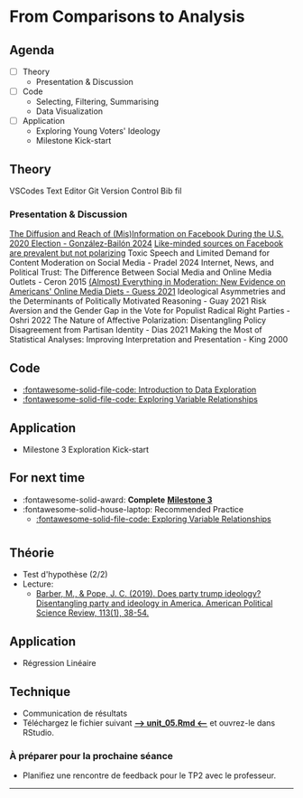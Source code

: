 # From Comparisons to Analysis

## Agenda
- [ ] Theory
    - Presentation & Discussion
- [ ] Code 
    - Selecting, Filtering, Summarising 
    - Data Visualization
- [ ] Application
    - Exploring Young Voters' Ideology
    - Milestone Kick-start

## Theory

VSCodes Text Editor
Git Version Control
Bib fil

### Presentation & Discussion

[The Diffusion and Reach of (Mis)Information on Facebook During the U.S. 2020 Election - González-Bailón 2024](https://sociologicalscience.com/download/vol_11/december/SocSci_v11_1124to1146_2.pdf)
[Like-minded sources on Facebook are prevalent but not polarizing](https://www.nature.com/articles/s41586-023-06297-w.pdf)
Toxic Speech and Limited Demand for Content Moderation on Social Media - Pradel 2024
Internet, News, and Political Trust: The Difference Between Social Media and Online Media Outlets - Ceron 2015
[(Almost) Everything in Moderation: New Evidence on Americans' Online Media Diets - Guess 2021](https://onlinelibrary.wiley.com/doi/10.1111/ajps.12589)
Ideological Asymmetries and the Determinants of Politically Motivated Reasoning - Guay 2021
Risk Aversion and the Gender Gap in the Vote for Populist Radical Right Parties - Oshri 2022
The Nature of Affective Polarization: Disentangling Policy Disagreement from Partisan Identity - Dias 2021
Making the Most of Statistical Analyses: Improving Interpretation and Presentation - King 2000

## Code 

- [:fontawesome-solid-file-code: Introduction to Data Exploration](https://colab.research.google.com/github/mickaeltemporao/itds/blob/main/materials/04-data-exploration-columns.ipynb)
- [:fontawesome-solid-file-code: Exploring Variable Relationships](https://colab.research.google.com/github/mickaeltemporao/itds/blob/main/materials/05-data-exploration-rows.ipynb)

## Application

- Milestone 3 Exploration Kick-start

## For next time
- :fontawesome-solid-award: **Complete** [**Milestone 3**](https://colab.research.google.com/github/mickaeltemporao/data-analysis/blob/main/materials/assignment-3.ipynb)
- :fontawesome-solid-house-laptop: Recommended Practice
    - [:fontawesome-solid-file-code: Exploring Variable Relationships](https://colab.research.google.com/github/mickaeltemporao/itds/blob/main/materials/05-data-exploration-rows.ipynb)

# 

## Théorie
- Test d'hypothèse (2/2)
- Lecture:
    - [Barber, M., & Pope, J. C. (2019). Does party trump ideology? Disentangling party and ideology in America. American Political Science Review, 113(1), 38-54.](https://www.cambridge.org/core/journals/american-political-science-review/article/abs/does-party-trump-ideology-disentangling-party-and-ideology-in-america/B5BAD0AE947BD3CF18D51D399263C8D3)

## Application
- Régression Linéaire

## Technique
- Communication de résultats
- Téléchargez le fichier suivant **[--> unit_05.Rmd <--](https://github.com/mickaeltemporao/CMT3A-MSS/raw/main/src/unit_05.Rmd)** et ouvrez-le dans RStudio.

### À préparer pour la prochaine séance
- Planifiez une rencontre de feedback pour le TP2 avec le professeur.

---
